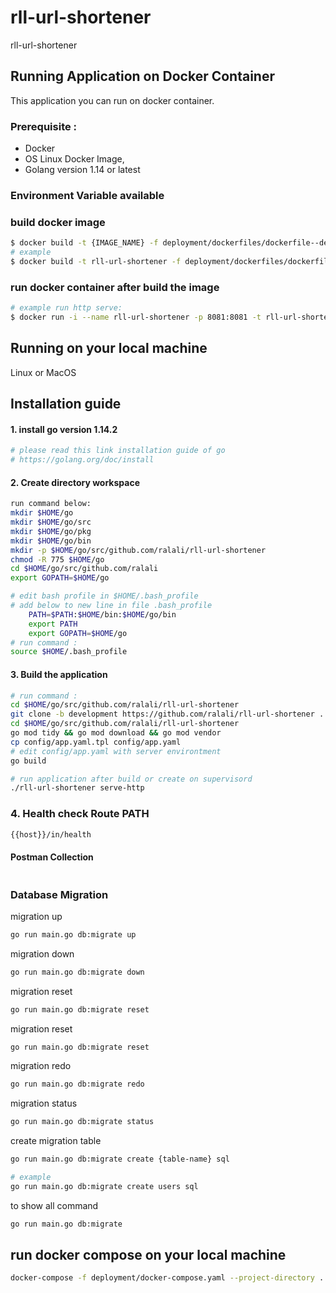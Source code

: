 # rll-url-shortener
rll-url-shortener



## Running Application on Docker Container

This application you can run on docker container.

### Prerequisite :
* Docker
* OS Linux Docker Image, 
* Golang version 1.14 or latest

### Environment Variable available


### build docker image
```bash
$ docker build -t {IMAGE_NAME} -f deployment/dockerfiles/dockerfile--dev .
# example
$ docker build -t rll-url-shortener -f deployment/dockerfiles/dockerfile-dev .
```

### run docker container after build the image
```bash
# example run http serve:
$ docker run -i --name rll-url-shortener -p 8081:8081 -t rll-url-shortener

```


## Running on your local machine

Linux or MacOS

## Installation guide
#### 1. install go version 1.14.2     
```bash
# please read this link installation guide of go
# https://golang.org/doc/install
```

#### 2. Create directory workspace    
```bash
run command below: 
mkdir $HOME/go
mkdir $HOME/go/src
mkdir $HOME/go/pkg
mkdir $HOME/go/bin
mkdir -p $HOME/go/src/github.com/ralali/rll-url-shortener
chmod -R 775 $HOME/go
cd $HOME/go/src/github.com/ralali
export GOPATH=$HOME/go
```    
```bash
# edit bash profile in $HOME/.bash_profile        
# add below to new line in file .bash_profile         
    PATH=$PATH:$HOME/bin:$HOME/go/bin
    export PATH  
    export GOPATH=$HOME/go 
# run command :
source $HOME/.bash_profile
```

#### 3. Build the application    
```bash
# run command :
cd $HOME/go/src/github.com/ralali/rll-url-shortener
git clone -b development https://github.com/ralali/rll-url-shortener .
cd $HOME/go/src/github.com/ralali/rll-url-shortener
go mod tidy && go mod download && go mod vendor
cp config/app.yaml.tpl config/app.yaml     
# edit config/app.yaml with server environtment
go build

# run application after build or create on supervisord 
./rll-url-shortener serve-http
```


### 4. Health check Route PATH
```bash
{{host}}/in/health
```


#### Postman Collection
```go
```

### Database Migration
migration up
```bash
go run main.go db:migrate up
```

migration down
```bash
go run main.go db:migrate down
```

migration reset
```bash
go run main.go db:migrate reset
```

migration reset
```bash
go run main.go db:migrate reset
```

migration redo
```bash
go run main.go db:migrate redo
```

migration status
```bash
go run main.go db:migrate status
```

create migration table
```bash
go run main.go db:migrate create {table-name} sql

# example
go run main.go db:migrate create users sql
```

to show all command
```bash
go run main.go db:migrate
```

## run docker compose on your local machine
```bash
docker-compose -f deployment/docker-compose.yaml --project-directory . up -d --build
```